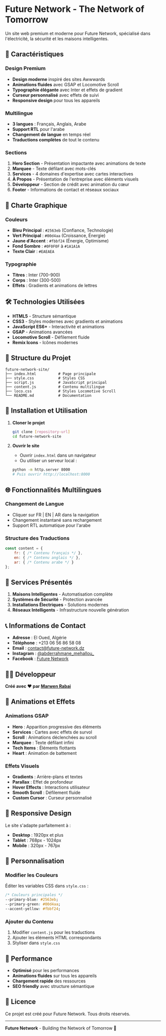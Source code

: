 # Future Network - The Network of Tomorrow

Un site web premium et moderne pour Future Network, spécialisé dans l'électricité, la sécurité et les maisons intelligentes.

## 🚀 Caractéristiques

### Design Premium
- **Design moderne** inspiré des sites Awwwards
- **Animations fluides** avec GSAP et Locomotive Scroll
- **Typographie élégante** avec Inter et effets de gradient
- **Curseur personnalisé** avec effets de suivi
- **Responsive design** pour tous les appareils

### Multilingue
- **3 langues** : Français, Anglais, Arabe
- **Support RTL** pour l'arabe
- **Changement de langue** en temps réel
- **Traductions complètes** de tout le contenu

### Sections
1. **Hero Section** - Présentation impactante avec animations de texte
2. **Marquee** - Texte défilant avec mots-clés
3. **Services** - 4 domaines d'expertise avec cartes interactives
4. **À Propos** - Présentation de l'entreprise avec éléments visuels
5. **Développeur** - Section de crédit avec animation du cœur
6. **Footer** - Informations de contact et réseaux sociaux

## 🎨 Charte Graphique

### Couleurs
- **Bleu Principal** : `#2563eb` (Confiance, Technologie)
- **Vert Principal** : `#00d4aa` (Croissance, Énergie)
- **Jaune d'Accent** : `#fbbf24` (Énergie, Optimisme)
- **Fond Sombre** : `#0F0F0F` à `#1A1A1A`
- **Texte Clair** : `#EAEAEA`

### Typographie
- **Titres** : Inter (700-900)
- **Corps** : Inter (300-500)
- **Effets** : Gradients et animations de lettres

## 🛠️ Technologies Utilisées

- **HTML5** - Structure sémantique
- **CSS3** - Styles modernes avec gradients et animations
- **JavaScript ES6+** - Interactivité et animations
- **GSAP** - Animations avancées
- **Locomotive Scroll** - Défilement fluide
- **Remix Icons** - Icônes modernes

## 📁 Structure du Projet

```
future-network-site/
├── index.html          # Page principale
├── style.css           # Styles CSS
├── script.js           # JavaScript principal
├── content.js          # Contenu multilingue
├── loco.css            # Styles Locomotive Scroll
└── README.md           # Documentation
```

## 🚀 Installation et Utilisation

1. **Cloner le projet**
   ```bash
   git clone [repository-url]
   cd future-network-site
   ```

2. **Ouvrir le site**
   - Ouvrir `index.html` dans un navigateur
   - Ou utiliser un serveur local :
   ```bash
   python -m http.server 8000
   # Puis ouvrir http://localhost:8000
   ```

## 🌐 Fonctionnalités Multilingues

### Changement de Langue
- Cliquer sur FR | EN | AR dans la navigation
- Changement instantané sans rechargement
- Support RTL automatique pour l'arabe

### Structure des Traductions
```javascript
const content = {
    fr: { /* Contenu français */ },
    en: { /* Contenu anglais */ },
    ar: { /* Contenu arabe */ }
};
```

## 🎯 Services Présentés

1. **Maisons Intelligentes** - Automatisation complète
2. **Systèmes de Sécurité** - Protection avancée
3. **Installations Électriques** - Solutions modernes
4. **Réseaux Intelligents** - Infrastructure nouvelle génération

## 📞 Informations de Contact

- **Adresse** : El Oued, Algérie
- **Téléphone** : +213 06 56 86 58 08
- **Email** : contact@future-network.dz
- **Instagram** : [@abderrahmane_mehallou_](https://www.instagram.com/abderrahmane_mehallou_)
- **Facebook** : [Future Network](https://www.facebook.com/share/19M42tQxHG/)

## 👨‍💻 Développeur

**Créé avec ❤️ par [Marwen Rabai](https://marwenrabai.strikingly.com)**

## 🎨 Animations et Effets

### Animations GSAP
- **Hero** : Apparition progressive des éléments
- **Services** : Cartes avec effets de survol
- **Scroll** : Animations déclenchées au scroll
- **Marquee** : Texte défilant infini
- **Tech Items** : Éléments flottants
- **Heart** : Animation de battement

### Effets Visuels
- **Gradients** : Arrière-plans et textes
- **Parallax** : Effet de profondeur
- **Hover Effects** : Interactions utilisateur
- **Smooth Scroll** : Défilement fluide
- **Custom Cursor** : Curseur personnalisé

## 📱 Responsive Design

Le site s'adapte parfaitement à :
- **Desktop** : 1920px et plus
- **Tablet** : 768px - 1024px
- **Mobile** : 320px - 767px

## 🔧 Personnalisation

### Modifier les Couleurs
Éditer les variables CSS dans `style.css` :
```css
/* Couleurs principales */
--primary-blue: #2563eb;
--primary-green: #00d4aa;
--accent-yellow: #fbbf24;
```

### Ajouter du Contenu
1. Modifier `content.js` pour les traductions
2. Ajouter les éléments HTML correspondants
3. Styliser dans `style.css`

## 🚀 Performance

- **Optimisé** pour les performances
- **Animations fluides** sur tous les appareils
- **Chargement rapide** des ressources
- **SEO friendly** avec structure sémantique

## 📄 Licence

Ce projet est créé pour Future Network. Tous droits réservés.

---

**Future Network** - Building the Network of Tomorrow 🌟
